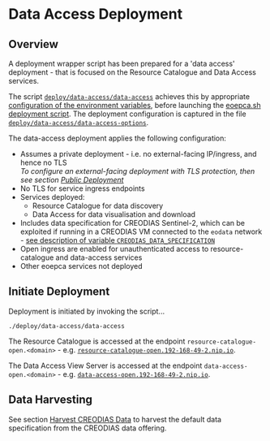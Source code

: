 # Data Access Deployment

## Overview

A deployment wrapper script has been prepared for a 'data access' deployment - that is focused on the Resource Catalogue and Data Access services.

The script [`deploy/data-access/data-access`](https://github.com/EOEPCA/deployment-guide/blob/eoepca-v1.3/deploy/data-access/data-access) achieves this by appropriate [configuration of the environment variables](scripted-deployment.md#environment-variables), before launching the [eoepca.sh deployment script](scripted-deployment.md#command-line-arguments). The deployment configuration is captured in the file [`deploy/data-access/data-access-options`](https://github.com/EOEPCA/deployment-guide/blob/eoepca-v1.3/deploy/data-access/data-access-options).

The data-access deployment applies the following configuration:

* Assumes a private deployment - i.e. no external-facing IP/ingress, and hence no TLS<br>
  _To configure an external-facing deployment with TLS protection, then see section [Public Deployment](scripted-deployment.md#public-deployment)_
* No TLS for service ingress endpoints
* Services deployed:
    * Resource Catalogue for data discovery
    * Data Access for data visualisation and download
* Includes data specification for CREODIAS Sentinel-2, which can be exploited if running in a CREODIAS VM connected to the `eodata` network - [see description of variable `CREODIAS_DATA_SPECIFICATION`](scripted-deployment.md#environment-variables)
* Open ingress are enabled for unauthenticated access to resource-catalogue and data-access services
* Other eoepca services not deployed

## Initiate Deployment

Deployment is initiated by invoking the script...

```
./deploy/data-access/data-access
```

The Resource Catalogue is accessed at the endpoint `resource-catalogue-open.<domain>` - e.g. [`resource-catalogue-open.192-168-49-2.nip.io`](http://resource-catalogue-open.192-168-49-2.nip.io/).

The Data Access View Server is accessed at the endpoint `data-access-open.<domain>` - e.g. [`data-access-open.192-168-49-2.nip.io`](http://data-access-open.192-168-49-2.nip.io/).

## Data Harvesting

See section [Harvest CREODIAS Data](creodias-deployment.md#harvest-creodias-data) to harvest the default data specification from the CREODIAS data offering.
